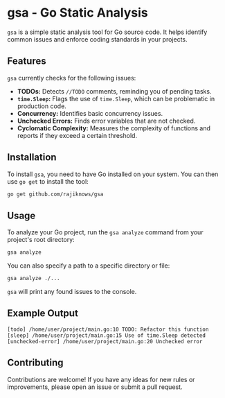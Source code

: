 # gsa - Go Static Analysis

`gsa` is a simple static analysis tool for Go source code. It helps identify common issues and enforce coding standards in your projects.

## Features

`gsa` currently checks for the following issues:

*   **TODOs:** Detects `//TODO` comments, reminding you of pending tasks.
*   **`time.Sleep`:** Flags the use of `time.Sleep`, which can be problematic in production code.
*   **Concurrency:** Identifies basic concurrency issues.
*   **Unchecked Errors:** Finds error variables that are not checked.
*   **Cyclomatic Complexity:** Measures the complexity of functions and reports if they exceed a certain threshold.

## Installation

To install `gsa`, you need to have Go installed on your system. You can then use `go get` to install the tool:

```bash
go get github.com/rajiknows/gsa
```

## Usage

To analyze your Go project, run the `gsa analyze` command from your project's root directory:

```bash
gsa analyze
```

You can also specify a path to a specific directory or file:

```bash
gsa analyze ./...
```

`gsa` will print any found issues to the console.

## Example Output

```
[todo] /home/user/project/main.go:10 TODO: Refactor this function
[sleep] /home/user/project/main.go:15 Use of time.Sleep detected
[unchecked-error] /home/user/project/main.go:20 Unchecked error
```

## Contributing

Contributions are welcome! If you have any ideas for new rules or improvements, please open an issue or submit a pull request.


